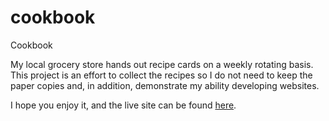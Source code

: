 # cookbook
Cookbook

My local grocery store hands out recipe cards on a weekly rotating basis. This project is an effort to collect the recipes so I
do not need to keep the paper copies and, in addition, demonstrate my ability developing websites.

I hope you enjoy it, and the live site can be found [here](http://cookbook.paulbradley.codes).
